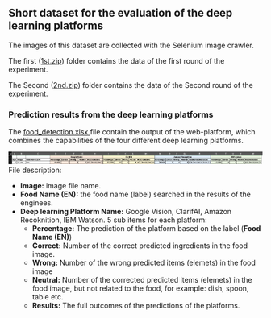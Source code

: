 ## Short dataset for the evaluation of the deep learning platforms

The images of this dataset are collected with the Selenium image crawler.

The first ([1st.zip](1st.zip)) folder contains the data of the first round of the experiment.

The Second ([2nd.zip](2nd.zip)) folder contains the data of the Second round of the experiment.


### Prediction results from the deep learning platforms
The [food_detection.xlsx ](food_detection.xlsx ) file contain the output of the web-platform, which combines the capabilities of the four different deep learning platforms.

![food_detection.xlsx analysis](desc.png)
File description:
- **Image:** image file name.
- **Food Name (EN):** the food name (label) searched in the results of the enginees.
- **Deep learning Platform Name:** Google Vision, ClarifAI, Amazon Recoknition, IBM Watson. 5 sub items for each platform:
  - **Percentage:** The prediction of the platform based on the label (**Food Name (EN)**)
  - **Correct:** Number of the correct predicted ingredients in the food image.
  - **Wrong:** Number of the wrong predicted items (elemets) in the food image
  - **Neutral:** Number of the corrected predicted items (elemets) in the food image, but not related to the food, for example: dish, spoon, table etc.
  - **Results:** The full outcomes of the predictions of the platforms.
  
